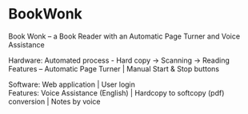 # BookWonk
Book Wonk – a Book Reader with an Automatic Page Turner and Voice Assistance

Hardware:
Automated process - Hard copy -> Scanning -> Reading      
Features – Automatic Page Turner | Manual Start & Stop buttons
  
Software:
Web application | User login  
Features: Voice Assistance (English) | Hardcopy to softcopy (pdf) conversion | Notes by voice  
